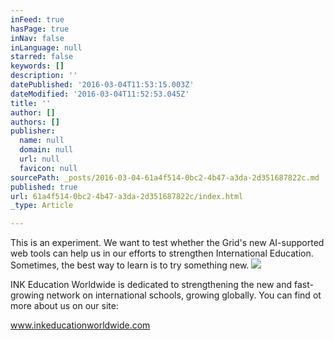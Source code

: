 ```yaml
---
inFeed: true
hasPage: true
inNav: false
inLanguage: null
starred: false
keywords: []
description: ''
datePublished: '2016-03-04T11:53:15.003Z'
dateModified: '2016-03-04T11:52:53.045Z'
title: ''
author: []
authors: []
publisher:
  name: null
  domain: null
  url: null
  favicon: null
sourcePath: _posts/2016-03-04-61a4f514-0bc2-4b47-a3da-2d351687822c.md
published: true
url: 61a4f514-0bc2-4b47-a3da-2d351687822c/index.html
_type: Article

---
```

This is an experiment. We want to test whether the Grid's new AI-supported web tools can help us in our efforts to strengthen International Education. Sometimes, the best way to learn is to try something new.
![](https://the-grid-user-content.s3-us-west-2.amazonaws.com/7a023021-ca3c-4726-b816-10ace5ebab9a.jpg)

INK Education Worldwide is dedicated to strengthening the new and fast-growing network on international schools, growing globally. You can find ot more about us on our site: 

www.inkeducationworldwide.com